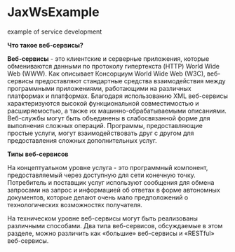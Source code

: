 # JaxWsExample
example of service development

**Что такое веб-сервисы?**

**Веб-сервисы** - это клиентские и серверные приложения, которые обмениваются данными по протоколу гипертекста (HTTP) World Wide Web (WWW). Как описывает Консорциум World Wide Web (W3C), веб-сервисы предоставляют стандартные средства взаимодействия между программными приложениями, работающими на различных платформах и платформах. Благодаря использованию XML веб-сервисы характеризуются высокой функциональной совместимостью и расширяемостью, а также их машинно-обрабатываемыми описаниями. Веб-службы могут быть объединены в слабосвязанной форме для выполнения сложных операций. Программы, предоставляющие простые услуги, могут взаимодействовать друг с другом для предоставления сложных дополнительных услуг.

**Типы веб-сервисов**

На концептуальном уровне услуга - это программный компонент, предоставляемый через доступную для сети конечную точку. Потребитель и поставщик услуг используют сообщения для обмена запросами на запрос и информацией об ответах в форме автономных документов, которые делают очень мало предположений о технологических возможностях получателя.

На техническом уровне веб-сервисы могут быть реализованы различными способами. Два типа веб-сервисов, обсуждаемые в этом разделе, можно различить как «большие» веб-сервисы и «RESTful» веб-сервисы.
